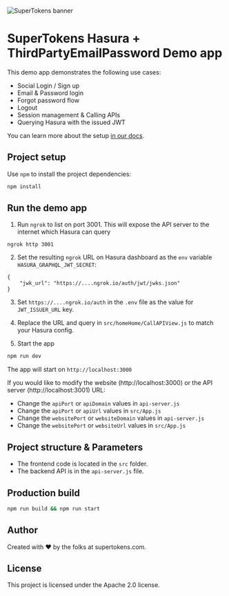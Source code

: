 ![SuperTokens banner](https://raw.githubusercontent.com/supertokens/supertokens-logo/master/images/Artboard%20%E2%80%93%2027%402x.png)

# SuperTokens Hasura + ThirdPartyEmailPassword Demo app

This demo app demonstrates the following use cases:

-   Social Login / Sign up
-   Email & Password login
-   Forgot password flow
-   Logout
-   Session management & Calling APIs
-   Querying Hasura with the issued JWT

You can learn more about the setup [in our docs](https://supertokens.com/docs/thirdpartyemailpassword/hasura-integration/with-jwt).

## Project setup

Use `npm` to install the project dependencies:

```bash
npm install
```

## Run the demo app

1. Run `ngrok` to list on port 3001. This will expose the API server to the internet which Hasura can query

```
ngrok http 3001
```

2. Set the resulting `ngrok` URL on Hasura dashboard as the `env` variable `HASURA_GRAPHQL_JWT_SECRET`:

```
{
    "jwk_url": "https://....ngrok.io/auth/jwt/jwks.json"
}
```

3. Set `https://....ngrok.io/auth` in the `.env` file as the value for `JWT_ISSUER_URL` key.

4. Replace the URL and query in `src/homeHome/CallAPIView.js` to match your Hasura config.

5. Start the app

```bash
npm run dev
```

The app will start on `http://localhost:3000`

If you would like to modify the website (http://localhost:3000) or the API server (http://localhost:3001) URL:

-   Change the `apiPort` or `apiDomain` values in `api-server.js`
-   Change the `apiPort` or `apiUrl` values in `src/App.js`
-   Change the `websitePort` or `websiteDomain` values in `api-server.js`
-   Change the `websitePort` or `websiteUrl` values in `src/App.js`

## Project structure & Parameters

-   The frontend code is located in the `src` folder.
-   The backend API is in the `api-server.js` file.

## Production build

```bash
npm run build && npm run start
```

## Author

Created with :heart: by the folks at supertokens.com.

## License

This project is licensed under the Apache 2.0 license.

